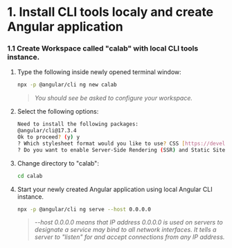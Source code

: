 # 1. Install CLI tools localy and create Angular application

### 1.1 Create Workspace called "calab" with local CLI tools instance.

1. Type the following inside newly opened terminal window:

    ```.bash
    npx -p @angular/cli ng new calab
    ```

    > _You should see be asked to configure your workspace._

2. Select the following options:

    ```.bash
    Need to install the following packages:
    @angular/cli@17.3.4
    Ok to proceed? (y) y
    ? Which stylesheet format would you like to use? CSS [https://developer.mozilla.org/docs/Web/CSS]
    ? Do you want to enable Server-Side Rendering (SSR) and Static Site Generation (SSG/Prerendering)? Yes
    ```

3. Change directory to "calab":

    ```.bash
    cd calab
    ```

4. Start your newly created Angular application using local Angular CLI instance.

    ```.bash
    npx -p @angular/cli ng serve --host 0.0.0.0
    ```

    > _--host 0.0.0.0  means that IP address 0.0.0.0 is used on servers to designate a service may bind to all network interfaces. It tells a server to "listen" for and accept connections from any IP address._
